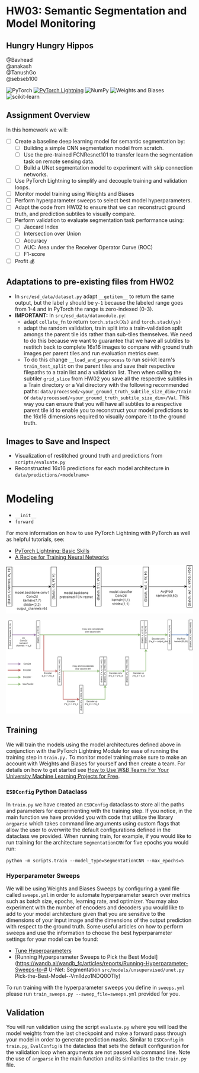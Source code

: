 # HW03: Semantic Segmentation and Model Monitoring

## Hungry Hungry Hippos
@Bavhead  
@anakash  
@TanushGo  
@sebseb100  

![PyTorch](https://img.shields.io/badge/PyTorch-%23EE4C2C.svg?style=for-the-badge&logo=PyTorch&logoColor=white)
[![PyTorch Lightning](https://img.shields.io/badge/pytorch-lightning-blue.svg?logo=PyTorch%20Lightning)](https://github.com/Lightning-AI/lightning)
![NumPy](https://img.shields.io/badge/numpy-%23013243.svg?style=for-the-badge&logo=numpy&logoColor=white)
![Weights and Biases](https://raw.githubusercontent.com/wandb/assets/main/wandb-github-badge-28.svg)
![scikit-learn](https://img.shields.io/badge/scikit--learn-%23F7931E.svg?style=for-the-badge&logo=scikit-learn&logoColor=white)


## Assignment Overview
In this homework we will:
- [ ] Create a baseline deep learning model for semantic segmentation by:
  - [ ] Building a simple CNN segmentation model from scratch.
  - [ ] Use the pre-trained FCNResnet101 to transfer learn the segmentation task on remote sensing data.
  - [ ] Build a UNet segmentation model to experiment with skip connection networks.
- [ ] Use PyTorch Lightning to simplify and decouple training and validation loops. 
- [ ] Monitor model training using Weights and Biases
- [ ] Perform hyperparameter sweeps to select best model hyperparameters.
- [ ] Adapt the code from HW02 to ensure that we can reconstruct ground truth, and prediction subtiles to visually compare.
- [ ] Perform validation to evaluate segmentation task performance using:
  - [ ] Jaccard Index
  - [ ] Intersection over Union
  - [ ] Accuracy
  - [ ] AUC: Area under the Receiver Operator Curve (ROC)
  - [ ] F1-score
- [ ] Profit :moneybag:

## Adaptations to pre-existing files from HW02
- In `src/esd_data/dataset.py` adapt `__getitem__` to return the same output, but the label `y` should be `y-1` because the labeled range goes from 1-4 and in PyTorch the range is zero-indexed (0-3).
- **IMPORTANT:** In `src/esd_data/datamodule.py`:
  - adapt `collate_fn` to return `torch.stack(Xs)` and `torch.stack(ys)`
  - adapt the random validation, train split into a train-validation split amongs the parent tile ids rather than sub-tiles themselves. We need to do this because we want to guarantee that we have all subtiles to restitch back to complete 16x16 images to compare with ground truth images per parent tiles and run evaluation metrics over.
  - To do this change `__load_and_preprocess` to run sci-kit learn's `train_test_split` on the parent tiles and save their respective filepaths to a train list and a validation list. Then when calling the subtiler `grid_slice` from HW02 you save all the respective subtiles in a Train directory or a Val directory with the following recommended paths: `data/processed/<your_ground_truth_subtile_size_dim>/Train` or `data/processed/<your_ground_truth_subtile_size_dim>/Val`. This way you can ensure that you will have all subtiles to a respective parent tile id to enable you to reconstruct your model predictions to the 16x16 dimensions required to visually compare it to the ground truth.


## Images to Save and Inspect
- Visualization of restitched ground truth and predictions from `scripts/evaluate.py`
- Reconstructed 16x16 predictions for each model architecture in `data/predictions/<modelname>`
  
# Modeling


- `__init__`
- `forward`


For more information on how to use PyTorch Lightning with PyTorch as well as helpful tutorials, see:
- [PyTorch Lightning: Basic Skills](https://lightning.ai/docs/pytorch/latest/levels/core_skills.html)
- [A Recipe for Training Neural Networks](http://karpathy.github.io/2019/04/25/recipe/)



![FCNResnet101](assets/fcn.png)

![UNet](assets/unet.png)

## Training
We will train the models using the model architectures defined above in conjunction with the PyTorch Lightning Module for ease of running the training step in `train.py.` To monitor model training make sure to make an account with Weights and Biases for yourself and then create a team. For details on how to get started see [How to Use W&B Teams For Your University Machine Learning Projects for Free](https://wandb.ai/ivangoncharov/wandb-teams-for-students/reports/How-to-Use-W-B-Teams-For-Your-University-Machine-Learning-Projects-For-Free---VmlldzoxMjk1Mjkx).

### `ESDConfig` Python Dataclass
In `train.py` we have created an `ESDConfig` dataclass to store all the paths and parameters for experimenting with the training step. If you notice, in the main function we have provided you with code that utilize the library `argparse` which takes command line arguments using custom flags that allow the user to overwrite the default configurations defined in the dataclass we provided. When running train, for example, if you would like to run training for the architecture `SegmentationCNN` for five epochs you would run:

`python -m scripts.train --model_type=SegmentationCNN --max_epochs=5`


### Hyperparameter Sweeps
We will be using Weights and Biases Sweeps by configuring a yaml file called `sweeps.yml` in order to automate hyperparameter search over metrics such as batch size, epochs, learning rate, and optimizer. You may also experiment with the number of encoders and decoders you would like to add to your model architecture given that you are sensitive to the dimensions of your input image and the dimensions of the output prediction with respect to the ground truth. Some useful articles on how to perform sweeps and use the information to choose the best hyperparameter settings for your model can be found:
- [Tune Hyperparameters](https://docs.wandb.ai/guides/sweeps)
- [Running Hyperparameter Sweeps to Pick the Best Model](https://wandb.ai/wandb_fc/articles/reports/Running-Hyperparameter-Sweeps-to-# U-Net: Segmentation `src/models/unsupervised/unet.py`
Pick-the-Best-Model--Vmlldzo1NDQ0OTIy)

To run training with the hyperparameter sweeps you define in `sweeps.yml` please run `train_sweeps.py --sweep_file=sweeps.yml` provided for you.

## Validation
You will run validation using the script `evaluate.py` where you will load the model weights from the last checkpoint and make a forward pass through your model in order to generate prediction masks. Similar to `ESDConfig` in `train.py`, `EvalConfig` is the dataclass that sets the default configuration for the validation loop when arguments are not passed via command line. Note the use of `argparse` in the main function and its similarities to the `train.py` file.


